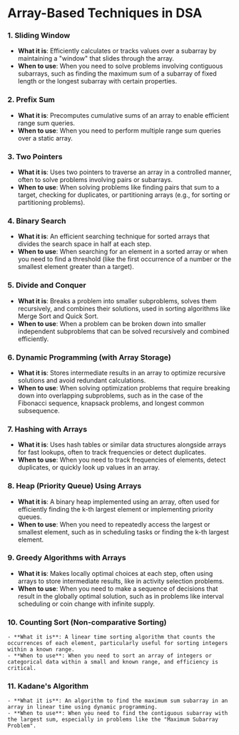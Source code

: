 # Array-Based Techniques in DSA

### 1. **Sliding Window**
   - **What it is**: Efficiently calculates or tracks values over a subarray by maintaining a "window" that slides through the array.
   - **When to use**: When you need to solve problems involving contiguous subarrays, such as finding the maximum sum of a subarray of fixed length or the longest subarray with certain properties.

### 2. **Prefix Sum**
   - **What it is**: Precomputes cumulative sums of an array to enable efficient range sum queries.
   - **When to use**: When you need to perform multiple range sum queries over a static array.

### 3. **Two Pointers**
   - **What it is**: Uses two pointers to traverse an array in a controlled manner, often to solve problems involving pairs or subarrays.
   - **When to use**: When solving problems like finding pairs that sum to a target, checking for duplicates, or partitioning arrays (e.g., for sorting or partitioning problems).

### 4. **Binary Search**
   - **What it is**: An efficient searching technique for sorted arrays that divides the search space in half at each step.
   - **When to use**: When searching for an element in a sorted array or when you need to find a threshold (like the first occurrence of a number or the smallest element greater than a target).

### 5. **Divide and Conquer**
   - **What it is**: Breaks a problem into smaller subproblems, solves them recursively, and combines their solutions, used in sorting algorithms like Merge Sort and Quick Sort.
   - **When to use**: When a problem can be broken down into smaller independent subproblems that can be solved recursively and combined efficiently.

### 6. **Dynamic Programming (with Array Storage)**
   - **What it is**: Stores intermediate results in an array to optimize recursive solutions and avoid redundant calculations.
   - **When to use**: When solving optimization problems that require breaking down into overlapping subproblems, such as in the case of the Fibonacci sequence, knapsack problems, and longest common subsequence.

### 7. **Hashing with Arrays**
   - **What it is**: Uses hash tables or similar data structures alongside arrays for fast lookups, often to track frequencies or detect duplicates.
   - **When to use**: When you need to track frequencies of elements, detect duplicates, or quickly look up values in an array.

### 8. **Heap (Priority Queue) Using Arrays**
   - **What it is**: A binary heap implemented using an array, often used for efficiently finding the k-th largest element or implementing priority queues.
   - **When to use**: When you need to repeatedly access the largest or smallest element, such as in scheduling tasks or finding the k-th largest element.

### 9. **Greedy Algorithms with Arrays**
   - **What it is**: Makes locally optimal choices at each step, often using arrays to store intermediate results, like in activity selection problems.
   - **When to use**: When you need to make a sequence of decisions that result in the globally optimal solution, such as in problems like interval scheduling or coin change with infinite supply.

### 10. **Counting Sort (Non-comparative Sorting)**
    - **What it is**: A linear time sorting algorithm that counts the occurrences of each element, particularly useful for sorting integers within a known range.
    - **When to use**: When you need to sort an array of integers or categorical data within a small and known range, and efficiency is critical.

### 11. **Kadane's Algorithm**
    - **What it is**: An algorithm to find the maximum sum subarray in an array in linear time using dynamic programming.
    - **When to use**: When you need to find the contiguous subarray with the largest sum, especially in problems like the "Maximum Subarray Problem".
